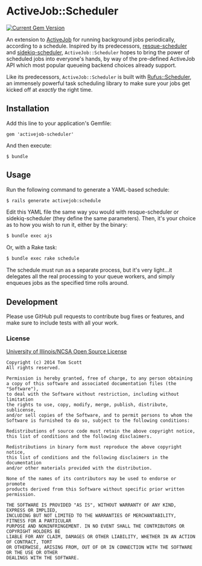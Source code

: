 # ActiveJob::Scheduler

[![Current Gem Version](https://badge.fury.io/rb/activejob-scheduler.svg)](http://badge.fury.io/rb/activejob-scheduler)

An extension to [ActiveJob][aj] for running background jobs
periodically, according to a schedule. Inspired by its predecessors,
[resque-scheduler][resque] and [sidekiq-scheduler][sidekiq],
`ActiveJob::Scheduler` hopes to bring the power of scheduled jobs into
everyone's hands, by way of the pre-defined ActiveJob API which most
popular queueing backend choices already support.

Like its predecessors, `ActiveJob::Scheduler` is built with
[Rufus::Scheduler][rufus], an immensely powerful task scheduling library
to make sure your jobs get kicked off at *exactly* the right time.

## Installation

Add this line to your application's Gemfile:

    gem 'activejob-scheduler'

And then execute:

    $ bundle

## Usage

Run the following command to generate a YAML-based schedule:

```bash
$ rails generate activejob:schedule
```

Edit this YAML file the same way you would with resque-scheduler or
sidekiq-scheduler (they define the same parameters). Then, it's your
choice as to how you wish to run it, either by the binary:

```bash
$ bundle exec ajs
```

Or, with a Rake task:

```bash
$ bundle exec rake schedule
```

The schedule must run as a separate process, but it's very light...it
delegates all the real processing to your queue workers, and simply
enqueues jobs as the specified time rolls around.

## Development

Please use GitHub pull requests to contribute bug fixes or features, and
make sure to include tests with all your work.

### License

[University of Illinois/NCSA Open Source License][license]

    Copyright (c) 2014 Tom Scott
    All rights reserved.

    Permission is hereby granted, free of charge, to any person obtaining
    a copy of this software and associated documentation files (the "Software"),
    to deal with the Software without restriction, including without limitation
    the rights to use, copy, modify, merge, publish, distribute, sublicense,
    and/or sell copies of the Software, and to permit persons to whom the
    Software is furnished to do so, subject to the following conditions:

    Redistributions of source code must retain the above copyright notice,
    this list of conditions and the following disclaimers.

    Redistributions in binary form must reproduce the above copyright notice,
    this list of conditions and the following disclaimers in the documentation
    and/or other materials provided with the distribution.

    None of the names of its contributors may be used to endorse or promote
    products derived from this Software without specific prior written permission.

    THE SOFTWARE IS PROVIDED "AS IS", WITHOUT WARRANTY OF ANY KIND, EXPRESS OR IMPLIED,
    INCLUDING BUT NOT LIMITED TO THE WARRANTIES OF MERCHANTABILITY, FITNESS FOR A PARTICULAR
    PURPOSE AND NONINFRINGEMENT. IN NO EVENT SHALL THE CONTRIBUTORS OR COPYRIGHT HOLDERS BE
    LIABLE FOR ANY CLAIM, DAMAGES OR OTHER LIABILITY, WHETHER IN AN ACTION OF CONTRACT, TORT
    OR OTHERWISE, ARISING FROM, OUT OF OR IN CONNECTION WITH THE SOFTWARE OR THE USE OR OTHER
    DEALINGS WITH THE SOFTWARE.

[aj]: https://github.com/rails/activejob
[resque]: https://github.com/resque/resque-scheduler
[sidekiq]: https://github.com/Moove-it/sidekiq-scheduler
[rufus]: https://github.com/jmettraux/rufus-scheduler
[license]: http://opensource.org/licenses/NCSA
